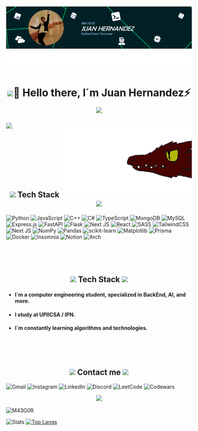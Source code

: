 ![Banner de M43G0R](Banner-github.png)

<h1 align="center">
    <img src="https://media.giphy.com/media/llVO9lI6H4UWOAN1NY/giphy.gif"  width="170"/>🚀 Hello there, I´m Juan Hernandez⚡<img src="https://media.giphy.com/media/Ll22OhMLAlVDb8UQWe/giphy.gif"  width="170"/>
</h1>

<img src="https://media.giphy.com/media/kyoMZN4P0UTChOBNqx/giphy.gif?cid=ecf05e479ln39lbivn0njx5ia68p2lu59s0iu8gbh2d3ka66&ep=v1_gifs_related&rid=giphy.gif&ct=s"  width="350" align="left"/>
<img src="dragonred.gif"  width="350" align="right"/>
<br><br><br><br><br><br><br><br>
<h2 align="center">
    <img src="https://media.giphy.com/media/zeyLwW9gKDL4mWFcSZ/giphy.gif"  width="40"/>  Tech Stack  <img src="https://media.giphy.com/media/zeyLwW9gKDL4mWFcSZ/giphy.gif"  width="40"/>
</h2>

![Python](https://img.shields.io/badge/python-3670A0?style=for-the-badge&logo=python&logoColor=ffdd54)
![JavaScript](https://img.shields.io/badge/javascript-%23323330.svg?style=for-the-badge&logo=javascript&logoColor=%23F7DF1E)
![C++](https://img.shields.io/badge/c++-%2300599C.svg?style=for-the-badge&logo=c%2B%2B&logoColor=white)
![C#](https://img.shields.io/badge/c%23-%23239120.svg?style=for-the-badge&logo=csharp&logoColor=white)
![TypeScript](https://img.shields.io/badge/typescript-%23007ACC.svg?style=for-the-badge&logo=typescript&logoColor=white)
![MongoDB](https://img.shields.io/badge/MongoDB-%234ea94b.svg?style=for-the-badge&logo=mongodb&logoColor=white)
![MySQL](https://img.shields.io/badge/mysql-4479A1.svg?style=for-the-badge&logo=mysql&logoColor=white)
![Express.js](https://img.shields.io/badge/express.js-%23404d59.svg?style=for-the-badge&logo=express&logoColor=%2361DAFB)
![FastAPI](https://img.shields.io/badge/FastAPI-005571?style=for-the-badge&logo=fastapi)
![Flask](https://img.shields.io/badge/flask-%23000.svg?style=for-the-badge&logo=flask&logoColor=white)
![Next JS](https://img.shields.io/badge/Next-black?style=for-the-badge&logo=next.js&logoColor=white)
![React](https://img.shields.io/badge/react-%2320232a.svg?style=for-the-badge&logo=react&logoColor=%2361DAFB)
![SASS](https://img.shields.io/badge/SASS-hotpink.svg?style=for-the-badge&logo=SASS&logoColor=white)
![TailwindCSS](https://img.shields.io/badge/tailwindcss-%2338B2AC.svg?style=for-the-badge&logo=tailwind-css&logoColor=white)
![Next JS](https://img.shields.io/badge/Next-black?style=for-the-badge&logo=next.js&logoColor=white)
![NumPy](https://img.shields.io/badge/numpy-%23013243.svg?style=for-the-badge&logo=numpy&logoColor=white)
![Pandas](https://img.shields.io/badge/pandas-%23150458.svg?style=for-the-badge&logo=pandas&logoColor=white)
![scikit-learn](https://img.shields.io/badge/scikit--learn-%23F7931E.svg?style=for-the-badge&logo=scikit-learn&logoColor=white)
![Matplotlib](https://img.shields.io/badge/Matplotlib-%23ffffff.svg?style=for-the-badge&logo=Matplotlib&logoColor=black)
![Prisma](https://img.shields.io/badge/Prisma-3982CE?style=for-the-badge&logo=Prisma&logoColor=white)
![Docker](https://img.shields.io/badge/docker-%230db7ed.svg?style=for-the-badge&logo=docker&logoColor=white)
![Insomnia](https://img.shields.io/badge/Insomnia-black?style=for-the-badge&logo=insomnia&logoColor=5849BE)
![Notion](https://img.shields.io/badge/Notion-%23000000.svg?style=for-the-badge&logo=notion&logoColor=white)
![Arch](https://img.shields.io/badge/Arch%20Linux-1793D1?logo=arch-linux&logoColor=fff&style=for-the-badge)

<br><br><br>
<h2 align="center">
    <img src="https://media.giphy.com/media/Vu5N8Sj4a4d141uRJm/giphy.gif"  width="30"/>  Tech Stack  <img src="https://media.giphy.com/media/Vu5N8Sj4a4d141uRJm/giphy.gif"  width="30"/>
</h2>

- #### I´m a computer engineering student, specialized in BackEnd, AI, and more.
- #### I study at UPIICSA / IPN.
- #### I´m constantly learning algorithms and technologies.

<br><br><br>
<h2 align="center">
    <img src="https://media.giphy.com/media/v1.Y2lkPTc5MGI3NjExdWx6dHVwNGFld2l0aGNrZHBjOWJidzJpN2h0NjBza2prdXR1YnM5ciZlcD12MV9zdGlja2Vyc19zZWFyY2gmY3Q9cw/13KAXl4PucMDBK/giphy.gif"  width="40"/>  Contact me  <img src="https://media.giphy.com/media/v1.Y2lkPTc5MGI3NjExdWx6dHVwNGFld2l0aGNrZHBjOWJidzJpN2h0NjBza2prdXR1YnM5ciZlcD12MV9zdGlja2Vyc19zZWFyY2gmY3Q9cw/13KAXl4PucMDBK/giphy.gif"  width="40"/>
</h2>

![Gmail](https://img.shields.io/badge/Gmail-D14836?style=for-the-badge&logo=gmail&logoColor=white)
![Instagram](https://img.shields.io/badge/Instagram-%23E4405F.svg?style=for-the-badge&logo=Instagram&logoColor=white)
![LinkedIn](https://img.shields.io/badge/linkedin-%230077B5.svg?style=for-the-badge&logo=linkedin&logoColor=white)
![Discord](https://img.shields.io/badge/Discord-%235865F2.svg?style=for-the-badge&logo=discord&logoColor=white)
![LeetCode](https://img.shields.io/badge/LeetCode-000000?style=for-the-badge&logo=LeetCode&logoColor=#d16c06)
![Codewars](https://img.shields.io/badge/Codewars-B1361E?style=for-the-badge&logo=codewars&logoColor=grey)

<p align="center"><img src="https://media.giphy.com/media/v1.Y2lkPTc5MGI3NjExNTl5aXkwYWVheng4bGhkdXV3bnlhNjRvMGdsMWdoYnpqZHltd21lcSZlcD12MV9zdGlja2Vyc19zZWFyY2gmY3Q9cw/qu7VSwlMiXe2WzWsJ5/giphy.gif" width="200"/></p>


<p align="left"> <img src="https://komarev.com/ghpvc/?username=M43G0R&label=Profile%20views&color=8c00c2&style=flat" alt="M43G0R" /></p>

![Stats](https://github-readme-stats.vercel.app/api?username=M43G0R&show_icons=true&bg&theme=dracula) [![Top Langs](https://github-readme-stats.vercel.app/api/top-langs/?username=M43G0R&layout=donut&theme=dracula)](https://github.com/M43G0R/github-readme-stats)